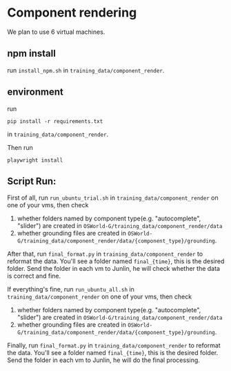 # Component rendering

We plan to use 6 virtual machines.

## npm install

run `install_npm.sh` in `training_data/component_render`.

## environment

run
```
pip install -r requirements.txt
```
in `training_data/component_render`.

Then run
```
playwright install
```

## Script Run:

First of all, run `run_ubuntu_trial.sh` in `training_data/component_render` on one of your vms, then check 
1. whether folders named by component type(e.g. "autocomplete", "slider") are created in `OSWorld-G/training_data/component_render/data` 
2. whether grounding files are created in `OSWorld-G/training_data/component_render/data/{component_type}/grounding`.

After that, run `final_format.py` in `training_data/component_render` to reformat the data. You'll see a folder named `final_{time}`, this is the desired folder. Send the folder in each vm to Junlin, he will check whether the data is correct and fine.

If everything's fine, run `run_ubuntu_all.sh` in `training_data/component_render` on one of your vms, then check
1. whether folders named by component type(e.g. "autocomplete", "slider") are created in `OSWorld-G/training_data/component_render/data` 
2. whether grounding files are created in `OSWorld-G/training_data/component_render/data/{component_type}/grounding`.

Finally, run `final_format.py` in `training_data/component_render` to reformat the data. You'll see a folder named `final_{time}`, this is the desired folder. Send the folder in each vm to Junlin, he will do the final processing.
